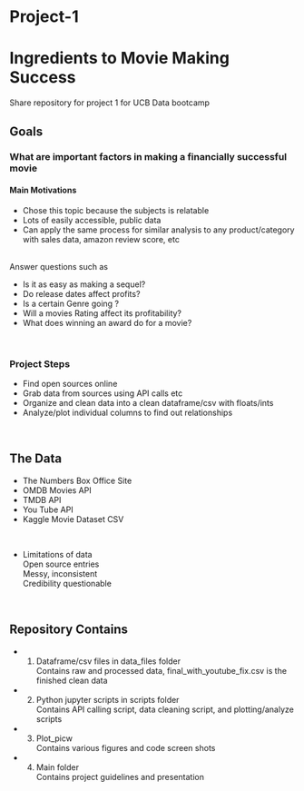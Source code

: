 # Project-1
# Ingredients to Movie Making Success
Share repository for project 1 for UCB Data bootcamp
<br/>
## Goals
### What are important factors in making a financially successful movie
#### Main Motivations

* Chose this topic because the subjects is relatable
* Lots of easily accessible, public data
* Can apply the same process for similar analysis to any product/category with sales data, amazon review score, etc

<br/>Answer questions such as<br/>
* Is it as easy as making a sequel?
* Do release dates affect profits?
* Is a certain Genre going ?
* Will a movies Rating affect its profitability?
* What does winning an award do for a movie?
<br/>

### Project Steps
* Find open sources online 
* Grab data from sources using API calls etc
* Organize and clean data into a clean dataframe/csv with floats/ints
* Analyze/plot  individual columns to find out relationships
<br/>

## The Data
* The Numbers Box Office Site
* OMDB Movies API
* TMDB API
* You Tube API
* Kaggle Movie Dataset CSV
<br/>

* Limitations of data<br/>
Open source entries<br/>
Messy, inconsistent<br/>
Credibility questionable<br/>
<br/>

## Repository Contains
* 1. Dataframe/csv files in data_files folder<br/>
Contains raw and processed data, final_with_youtube_fix.csv is the finished clean data
* 2. Python jupyter scripts in scripts folder<br/>
Contains API calling script, data cleaning script, and plotting/analyze scripts
* 3. Plot_picw<br/>
Contains various figures and code screen shots
* 4. Main folder<br>
Contains project guidelines and presentation




